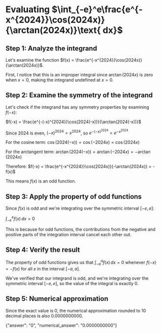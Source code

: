 # Evaluating $\int_{-e}^e\frac{e^{-x^{2024}}\cos(2024x)}{\arctan(2024x)}\text{ dx}$

## Step 1: Analyze the integrand

Let's examine the function $f(x) = \frac{e^{-x^{2024}}\cos(2024x)}{\arctan(2024x)}$.

First, I notice that this is an improper integral since $\arctan(2024x)$ is zero when $x = 0$, making the integrand undefined at $x = 0$.

## Step 2: Examine the symmetry of the integrand

Let's check if the integrand has any symmetry properties by examining $f(-x)$:

$f(-x) = \frac{e^{-(-x)^{2024}}\cos(2024(-x))}{\arctan(2024(-x))}$

Since $2024$ is even, $(-x)^{2024} = x^{2024}$, so $e^{-(-x)^{2024}} = e^{-x^{2024}}$

For the cosine term: $\cos(2024(-x)) = \cos(-2024x) = \cos(2024x)$

For the arctangent term: $\arctan(2024(-x)) = \arctan(-2024x) = -\arctan(2024x)$

Therefore:
$f(-x) = \frac{e^{-x^{2024}}\cos(2024x)}{-\arctan(2024x)} = -f(x)$

This means $f(x)$ is an odd function.

## Step 3: Apply the property of odd functions

Since $f(x)$ is odd and we're integrating over the symmetric interval $[-e, e]$:

$\int_{-e}^e f(x) \, dx = 0$

This is because for odd functions, the contributions from the negative and positive parts of the integration interval cancel each other out.

## Step 4: Verify the result

The property of odd functions gives us that $\int_{-a}^a f(x) \, dx = 0$ whenever $f(-x) = -f(x)$ for all $x$ in the interval $[-a, a]$.

We've verified that our integrand is odd, and we're integrating over the symmetric interval $[-e, e]$, so the value of the integral is exactly 0.

## Step 5: Numerical approximation

Since the exact value is 0, the numerical approximation rounded to 10 decimal places is also 0.0000000000.

{"answer": "0", "numerical_answer": "0.0000000000"}
